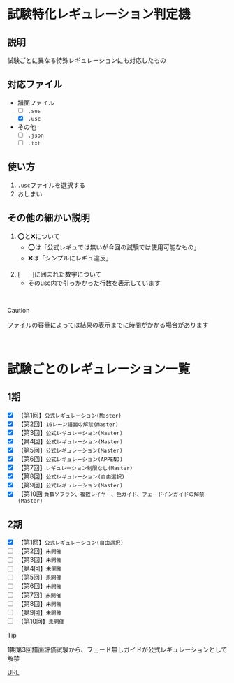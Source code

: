# 試験特化レギュレーション判定機

## 説明
試験ごとに異なる特殊レギュレーションにも対応したもの

## 対応ファイル
- 譜面ファイル
  - [ ] `.sus` 
  - [x] `.usc`

- その他
  - [ ] `.json`
  - [ ] `.txt`

## 使い方
1. `.usc`ファイルを選択する
2. おしまい

## その他の細かい説明
1. ️⭕️と❌について
     - ️⭕️は「公式レギュでは無いが今回の試験では使用可能なもの」
     - ❌は「シンプルにレギュ違反」<br><br>
2. [　　]に囲まれた数字について
     - そのusc内で引っかかった行数を表示しています

<br>

> [!CAUTION]
> ファイルの容量によっては結果の表示までに時間がかかる場合があります
> 
<br>

# 試験ごとのレギュレーション一覧<br>

## 1期
- [x] 【第1回】`公式レギュレーション(Master)`<br>
- [x] 【第2回】`16レーン譜面の解禁(Master)`<br>
- [x] 【第3回】`公式レギュレーション(Master)`<br>
- [x] 【第4回】`公式レギュレーション(Master)`<br>
- [x] 【第5回】`公式レギュレーション(Master)`<br>
- [x] 【第6回】`公式レギュレーション(APPEND)`<br>
- [x] 【第7回】`レギュレーション制限なし(Master)`<br>
- [x] 【第8回】`公式レギュレーション(自由選択)`<br>
- [x] 【第9回】`公式レギュレーション(Master)`<br>
- [x] 【第10回 `負数ソフラン、複数レイヤー、色ガイド、フェードインガイドの解禁(Master)`<br>

## 2期
- [x] 【第1回】`公式レギュレーション(自由選択)`<br>
- [ ] 【第2回】`未開催`<br>
- [ ] 【第3回】`未開催`<br>
- [ ] 【第4回】`未開催`<br>
- [ ] 【第5回】`未開催`<br>
- [ ] 【第6回】`未開催`<br>
- [ ] 【第7回】`未開催`<br>
- [ ] 【第8回】`未開催`<br>
- [ ] 【第9回】`未開催`<br>
- [ ] 【第10回】`未開催`<br>

<!-- ## 3期
- [ ] 【第1回】`未開催`<br>
- [ ] 【第2回】`未開催`<br>
- [ ] 【第3回】`未開催`<br>
- [ ] 【第4回】`未開催`<br>
- [ ] 【第5回】`未開催`<br>
- [ ] 【第6回】`未開催`<br>
- [ ] 【第7回】`未開催`<br>
- [ ] 【第8回】`未開催`<br>
- [ ] 【第9回】`未開催`<br>
- [ ] 【第10回】`未開催`<br>
 -->

> [!TIP]
> 1期第3回譜面評価試験から、フェード無しガイドが公式レギュレーションとして解禁

[URL](https://ens-17.github.io/analyze/)
